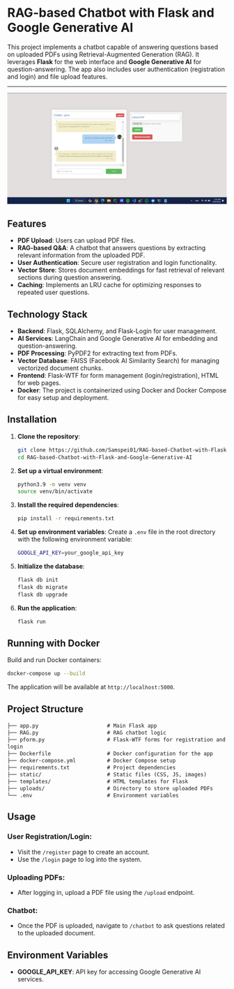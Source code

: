 # RAG-based Chatbot with Flask and Google Generative AI

This project implements a chatbot capable of answering questions based on uploaded PDFs using Retrieval-Augmented Generation (RAG). It leverages **Flask** for the web interface and **Google Generative AI** for question-answering. The app also includes user authentication (registration and login) and file upload features.

-----------------------------------------------------------------------------------------------------------------

![Alt text](./chatbotimg/Chat.png)

## Features

- **PDF Upload**: Users can upload PDF files.
- **RAG-based Q&A**: A chatbot that answers questions by extracting relevant information from the uploaded PDF.
- **User Authentication**: Secure user registration and login functionality.
- **Vector Store**: Stores document embeddings for fast retrieval of relevant sections during question answering.
- **Caching**: Implements an LRU cache for optimizing responses to repeated user questions.

## Technology Stack

- **Backend**: Flask, SQLAlchemy, and Flask-Login for user management.
- **AI Services**: LangChain and Google Generative AI for embedding and question-answering.
- **PDF Processing**: PyPDF2 for extracting text from PDFs.
- **Vector Database**: FAISS (Facebook AI Similarity Search) for managing vectorized document chunks.
- **Frontend**: Flask-WTF for form management (login/registration), HTML for web pages.
- **Docker**: The project is containerized using Docker and Docker Compose for easy setup and deployment.

## Installation

1. **Clone the repository**:
   ```bash
   git clone https://github.com/Samspei01/RAG-based-Chatbot-with-Flask-and-Google-Generative-AI.git
   cd RAG-based-Chatbot-with-Flask-and-Google-Generative-AI
   ```

2. **Set up a virtual environment**:
   ```bash
   python3.9 -m venv venv
   source venv/bin/activate
   ```

3. **Install the required dependencies**:
   ```bash
   pip install -r requirements.txt
   ```

4. **Set up environment variables**:
   Create a `.env` file in the root directory with the following environment variable:
   ```bash
   GOOGLE_API_KEY=your_google_api_key
   ```

5. **Initialize the database**:
   ```bash
   flask db init
   flask db migrate
   flask db upgrade
   ```

6. **Run the application**:
   ```bash
   flask run
   ```

## Running with Docker

Build and run Docker containers:
```bash
docker-compose up --build
```
The application will be available at `http://localhost:5000`.

## Project Structure

```
├── app.py                      # Main Flask app
├── RAG.py                      # RAG chatbot logic
├── pform.py                    # Flask-WTF forms for registration and login
├── Dockerfile                  # Docker configuration for the app
├── docker-compose.yml          # Docker Compose setup
├── requirements.txt            # Project dependencies
├── static/                     # Static files (CSS, JS, images)
├── templates/                  # HTML templates for Flask
├── uploads/                    # Directory to store uploaded PDFs
└── .env                        # Environment variables
```

## Usage

### User Registration/Login:
- Visit the `/register` page to create an account.
- Use the `/login` page to log into the system.

### Uploading PDFs:
- After logging in, upload a PDF file using the `/upload` endpoint.

### Chatbot:
- Once the PDF is uploaded, navigate to `/chatbot` to ask questions related to the uploaded document.

## Environment Variables

- **GOOGLE_API_KEY**: API key for accessing Google Generative AI services.
